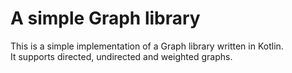 A simple Graph library
======================

This is a simple implementation of a Graph library written in Kotlin.  
It supports directed, undirected and weighted graphs.
